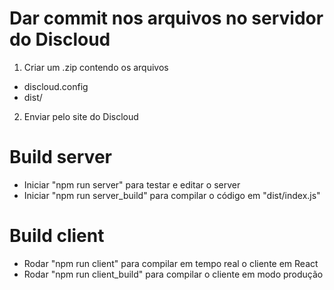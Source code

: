 # Dar commit nos arquivos no servidor do Discloud

1. Criar um .zip contendo os arquivos
* discloud.config
* dist/

2. Enviar pelo site do Discloud

# Build server

* Iniciar "npm run server" para testar e editar o server
* Iniciar "npm run server_build" para compilar o código em "dist/index.js"

# Build client

* Rodar "npm run client" para compilar em tempo real o cliente em React
* Rodar "npm run client_build" para compilar o cliente em modo produção